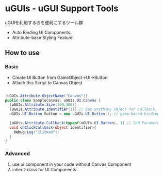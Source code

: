 # uGUIs - uGUI Support Tools

uGUIを利用するのを便利にするツール群

* Auto Binding UI Components.
* Attribute-base Styling Feature.

## How to use

### Basic

* Create UI Button from GameObject->UI->Button
* Attach this Script to Canvas Object

```csharp

[uGUIs.Attribute.ObjectName("Canvas")]
public class SampleCanvas: uGUIs.UI.Canvas {
  [uGUIs.Attribute.Size(300,300)]
  [uGUIs.Attribute.Identifier(1)] // Set anything object for callback.
  uGUIs.UI.Button Button = new uGUIs.UI.Button(); // name-based binding.
  
  [uGUis.Attribute.Callback(typeof(uGUIs.UI.Button), 1] // 2nd Parameter is identifier.
  void onClickCallback(object identifier){
    Debug.Log("Clicked");
  }
}
```

### Advanced

1. use ui component in your code without Canvas Component
2. inherit-class for UI Components

